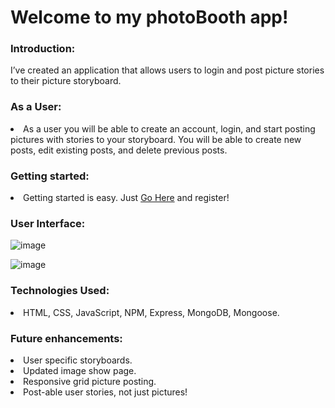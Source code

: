 # Welcome to my photoBooth app!

<h3>Introduction:</h3>

I’ve created an application that allows users to login and post picture stories to their picture storyboard.

<h3>As a User:</h3>

<li>As a user you will be able to create an account, login, and start posting pictures with stories to your storyboard. You will be able to create new posts, edit existing posts, and delete previous posts.</li>

<h3>Getting started:</h3>

<li>Getting started is easy. Just <a href=“https://pure-springs-19384.herokuapp.com/crud”>Go Here</a> and register!</li>

<h3>User Interface:</h3>

![image](https://user-images.githubusercontent.com/105015655/171875269-d859a5fe-1a71-4d22-a480-5bc24a483263.jpeg)

![image](https://user-images.githubusercontent.com/105015655/171875376-deb3850e-3381-4a4d-bbba-83f0c5af1464.jpeg)

<h3>Technologies Used:</h3>

<li>HTML, CSS, JavaScript, NPM, Express, MongoDB, Mongoose.</li>

<h3>Future enhancements:</h3>

<li>User specific storyboards.</li>
<li>Updated image show page.</li>
<li>Responsive grid picture posting.</li>
<li>Post-able user stories, not just pictures!</li>

